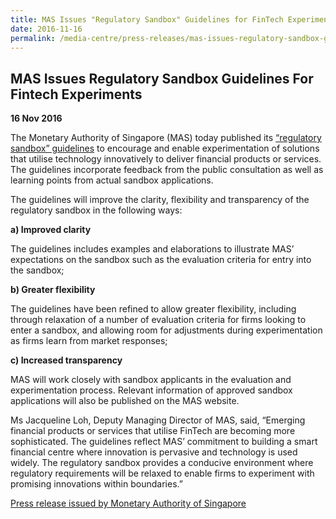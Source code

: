 ```yaml
---
title: MAS Issues "Regulatory Sandbox" Guidelines for FinTech Experiments
date: 2016-11-16
permalink: /media-centre/press-releases/mas-issues-regulatory-sandbox-guidelines-for-fintech-experiments/
---
```

## MAS Issues Regulatory Sandbox Guidelines For Fintech Experiments

**16 Nov 2016**

The Monetary Authority of Singapore (MAS) today published its [“regulatory sandbox” guidelines](https://www.mas.gov.sg/-/media/MAS/Smart-Financial-Centre/Sandbox/FinTech-Regulatory-Sandbox-Guidelines-19Feb2018.pdf?la=en&hash=B1D36C055AA641F580058339009448CC19A014F7) to encourage and enable experimentation of solutions that utilise technology innovatively to deliver financial products or services. The guidelines incorporate feedback from the public consultation as well as learning points from actual sandbox applications.

The guidelines will improve the clarity, flexibility and transparency of the regulatory sandbox in the following ways:

**a) Improved clarity**

The guidelines includes examples and elaborations to illustrate MAS’ expectations on the sandbox such as the evaluation criteria for entry into the sandbox;  
   
**b) Greater flexibility**

The guidelines have been refined to allow greater flexibility, including through relaxation of a number of evaluation criteria for firms looking to enter a sandbox, and allowing room for adjustments during experimentation as firms learn from market responses;  

**c) Increased transparency**

MAS will work closely with sandbox applicants in the evaluation and experimentation process. Relevant information of approved sandbox applications will also be published on the MAS website.

Ms Jacqueline Loh, Deputy Managing Director of MAS, said, “Emerging financial products or services that utilise FinTech are becoming more sophisticated. The guidelines reflect MAS’ commitment to building a smart financial centre where innovation is pervasive and technology is used widely. The regulatory sandbox provides a conducive environment where regulatory requirements will be relaxed to enable firms to experiment with promising innovations within boundaries.”

[Press release issued by Monetary Authority of Singapore](https://www.mas.gov.sg/news/media-releases/2016/mas-issues-regulatory-sandbox-guidelines-for-fintech-experiments)